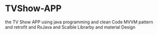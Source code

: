 # TVShow-APP
the TV Show APP  using java  programming and clean Code MVVM  pattern and  retrofit and RxJava and Scalble Librarby and material Design

